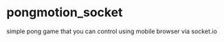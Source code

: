 pongmotion_socket
=================

simple pong game that you can control using mobile browser via socket.io
